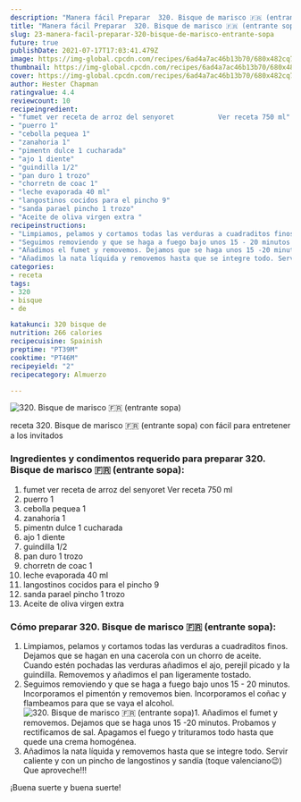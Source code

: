 ```yaml
---
description: "Manera fácil Preparar  320. Bisque de marisco 🇫🇷 (entrante sopa)"
title: "Manera fácil Preparar  320. Bisque de marisco 🇫🇷 (entrante sopa)"
slug: 23-manera-facil-preparar-320-bisque-de-marisco-entrante-sopa
future: true
publishDate: 2021-07-17T17:03:41.479Z
image: https://img-global.cpcdn.com/recipes/6ad4a7ac46b13b70/680x482cq70/320-bisque-de-marisco-entrante-sopa-foto-principal.jpg
thumbnail: https://img-global.cpcdn.com/recipes/6ad4a7ac46b13b70/680x482cq70/320-bisque-de-marisco-entrante-sopa-foto-principal.jpg
cover: https://img-global.cpcdn.com/recipes/6ad4a7ac46b13b70/680x482cq70/320-bisque-de-marisco-entrante-sopa-foto-principal.jpg
author: Hester Chapman
ratingvalue: 4.4
reviewcount: 10
recipeingredient:
- "fumet ver receta de arroz del senyoret           Ver receta 750 ml"
- "puerro 1"
- "cebolla pequea 1"
- "zanahoria 1"
- "pimentn dulce 1 cucharada"
- "ajo 1 diente"
- "guindilla 1/2"
- "pan duro 1 trozo"
- "chorretn de coac 1"
- "leche evaporada 40 ml"
- "langostinos cocidos para el pincho 9"
- "sanda parael pincho 1 trozo"
- "Aceite de oliva virgen extra "
recipeinstructions:
- "Limpiamos, pelamos y cortamos todas las verduras a cuadraditos finos. Dejamos que se hagan en una cacerola con un chorro de aceite. Cuando estén pochadas las verduras añadimos el ajo, perejil picado y la guindilla. Removemos y añadimos el pan ligeramente tostado."
- "Seguimos removiendo y que se haga a fuego bajo unos 15 - 20 minutos. Incorporamos el pimentón y removemos bien. Incorporamos el coñac y flambeamos para que se vaya el alcohol."
- "Añadimos el fumet y removemos. Dejamos que se haga unos 15 -20 minutos. Probamos y rectificamos de sal. Apagamos el fuego y trituramos todo hasta que quede una crema homogénea."
- "Añadimos la nata líquida y removemos hasta que se integre todo. Servir caliente y con un pincho de langostinos y sandía (toque valenciano😉) Que aproveche!!!"
categories:
- receta
tags:
- 320
- bisque
- de

katakunci: 320 bisque de 
nutrition: 266 calories
recipecuisine: Spainish
preptime: "PT39M"
cooktime: "PT46M"
recipeyield: "2"
recipecategory: Almuerzo

---
```



![320. Bisque de marisco 🇫🇷 (entrante sopa)](https://img-global.cpcdn.com/recipes/6ad4a7ac46b13b70/680x482cq70/320-bisque-de-marisco-entrante-sopa-foto-principal.jpg)

receta 320. Bisque de marisco 🇫🇷 (entrante sopa) con fácil para entretener a los invitados

<!--inarticleads1-->

### Ingredientes y condimentos requerido para preparar 320. Bisque de marisco 🇫🇷 (entrante sopa):

1. fumet ver receta de arroz del senyoret           Ver receta 750 ml
1. puerro 1
1. cebolla pequea 1
1. zanahoria 1
1. pimentn dulce 1 cucharada
1. ajo 1 diente
1. guindilla 1/2
1. pan duro 1 trozo
1. chorretn de coac 1
1. leche evaporada 40 ml
1. langostinos cocidos para el pincho 9
1. sanda parael pincho 1 trozo
1. Aceite de oliva virgen extra 



<!--inarticleads2-->

### Cómo preparar 320. Bisque de marisco 🇫🇷 (entrante sopa):

1. Limpiamos, pelamos y cortamos todas las verduras a cuadraditos finos. Dejamos que se hagan en una cacerola con un chorro de aceite. Cuando estén pochadas las verduras añadimos el ajo, perejil picado y la guindilla. Removemos y añadimos el pan ligeramente tostado.
1. Seguimos removiendo y que se haga a fuego bajo unos 15 - 20 minutos. Incorporamos el pimentón y removemos bien. Incorporamos el coñac y flambeamos para que se vaya el alcohol.
<img src="//assets-global.cpcdn.com/assets/icons/button_play-2c75c40dde080a61004c1f40b05d8f140eaff45d7e9e6481dc71c63d2e7c4909.png" alt="320. Bisque de marisco 🇫🇷 (entrante sopa)">1. Añadimos el fumet y removemos. Dejamos que se haga unos 15 -20 minutos. Probamos y rectificamos de sal. Apagamos el fuego y trituramos todo hasta que quede una crema homogénea.
1. Añadimos la nata líquida y removemos hasta que se integre todo. Servir caliente y con un pincho de langostinos y sandía (toque valenciano😉) Que aproveche!!!



¡Buena suerte y buena suerte!

